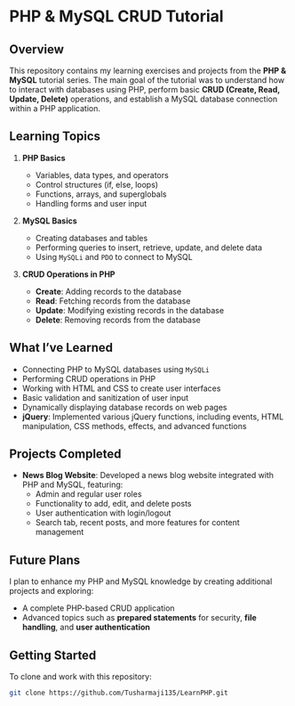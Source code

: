 # PHP & MySQL CRUD Tutorial

## Overview

This repository contains my learning exercises and projects from the **PHP & MySQL** tutorial series. The main goal of the tutorial was to understand how to interact with databases using PHP, perform basic **CRUD (Create, Read, Update, Delete)** operations, and establish a MySQL database connection within a PHP application.

## Learning Topics

1. **PHP Basics**
   - Variables, data types, and operators  
   - Control structures (if, else, loops)  
   - Functions, arrays, and superglobals  
   - Handling forms and user input

2. **MySQL Basics**
   - Creating databases and tables  
   - Performing queries to insert, retrieve, update, and delete data  
   - Using `MySQLi` and `PDO` to connect to MySQL

3. **CRUD Operations in PHP**
   - **Create**: Adding records to the database  
   - **Read**: Fetching records from the database  
   - **Update**: Modifying existing records in the database  
   - **Delete**: Removing records from the database

## What I’ve Learned

- Connecting PHP to MySQL databases using `MySQLi`  
- Performing CRUD operations in PHP  
- Working with HTML and CSS to create user interfaces  
- Basic validation and sanitization of user input  
- Dynamically displaying database records on web pages  
- **jQuery**: Implemented various jQuery functions, including events, HTML manipulation, CSS methods, effects, and advanced functions

## Projects Completed

- **News Blog Website**: Developed a news blog website integrated with PHP and MySQL, featuring:
  - Admin and regular user roles  
  - Functionality to add, edit, and delete posts  
  - User authentication with login/logout  
  - Search tab, recent posts, and more features for content management

## Future Plans

I plan to enhance my PHP and MySQL knowledge by creating additional projects and exploring:

- A complete PHP-based CRUD application  
- Advanced topics such as **prepared statements** for security, **file handling**, and **user authentication**  

## Getting Started

To clone and work with this repository:

```bash
git clone https://github.com/Tusharmaji135/LearnPHP.git
